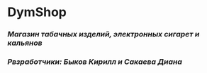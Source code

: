# **DymShop**
### *Магазин табачных изделий, электронных сигарет и кальянов*
### *Рвзработчики: Быков Кирилл и Сакаева Диана*
